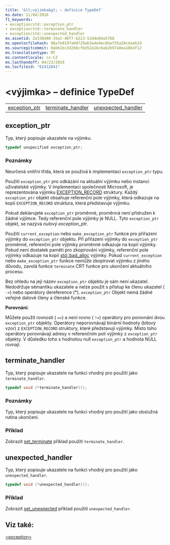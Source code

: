 ```yaml
---
title: '&lt;výjimka&gt; – definice TypeDef'
ms.date: 11/04/2016
f1_keywords:
- exception/std::exception_ptr
- exception/std::terminate_handler
- exception/std::unexpected_handler
ms.assetid: 2a338480-35e2-46f7-b223-52d4e84a5768
ms.openlocfilehash: 98a7e8197a0d729ab3a4e9ec0daf55a28cdaeb2d
ms.sourcegitcommit: 0ab61bc3d2b6cfbd52a16c6ab2b97a8ea1864f12
ms.translationtype: MT
ms.contentlocale: cs-CZ
ms.lasthandoff: 04/23/2019
ms.locfileid: "62412641"
---
```

# <a name="ltexceptiongt-typedefs"></a>&lt;výjimka&gt; – definice TypeDef

||||
|-|-|-|
|[exception_ptr](#exception_ptr)|[terminate_handler](#terminate_handler)|[unexpected_handler](#unexpected_handler)|

## <a name="exception_ptr"></a>  exception_ptr

Typ, který popisuje ukazatele na výjimku.

```cpp
typedef unspecified exception_ptr;
```

### <a name="remarks"></a>Poznámky

Neurčená vnitřní třída, která se používá k implementaci `exception_ptr` typu.

Použití `exception_ptr` pro odkázání na aktuální výjimku nebo instanci uživatelské výjimky. V implementaci společnosti Microsoft, je reprezentována výjimku [EXCEPTION_RECORD](/windows/desktop/api/winnt/ns-winnt-_exception_record) struktury. Každý `exception_ptr` objekt obsahuje referenční pole výjimky, která odkazuje na kopii `EXCEPTION_RECORD` struktura, která představuje výjimku.

Pokud deklarujete `exception_ptr` proměnné, proměnná není přidružen k žádné výjimce. Tedy referenční pole výjimky je NULL. Tyto `exception_ptr` objekt, se nazývá *nulový exception_ptr*.

Použití `current_exception` nebo `make_exception_ptr` funkce pro přiřazení výjimky do `exception_ptr` objektu. Při přiřazení výjimky do `exception_ptr` proměnné, referenční pole výjimky proměnné odkazuje na kopii výjimky. Pokud není dostatek paměti pro zkopírování výjimky, referenční pole výjimky odkazuje na kopii [std::bad_alloc](../standard-library/bad-alloc-class.md) výjimky. Pokud `current_exception` nebo `make_exception_ptr` funkce nemůže zkopírovat výjimku z jiného důvodu, zavolá funkce `terminate` CRT funkce pro ukončení aktuálního procesu.

Bez ohledu na její název `exception_ptr` objektu je sám není ukazatel. Nedodržuje sémantiku ukazatele a nelze použít s přístup ke členu ukazatel ( `->`) nebo operátory dereference (*). `exception_ptr` Objekt nemá žádné veřejné datové členy a členské funkce.

**Porovnání:**

Můžete použít rovnosti ( `==`) a není rovno ( `!=`) operátory pro porovnání dvou `exception_ptr` objekty. Operátory neporovnávají binární hodnoty (bitový vzor) z `EXCEPTION_RECORD` struktury, které představují výjimky. Místo toho operátory porovnávají adresy v referenčním poli výjimky z `exception_ptr` objekty. V důsledku toho s hodnotou null `exception_ptr` a hodnota NULL rovnají.

## <a name="terminate_handler"></a>  terminate_handler

Typ, který popisuje ukazatele na funkci vhodný pro použití jako `terminate_handler`.

```cpp
typedef void (*terminate_handler)();
```

### <a name="remarks"></a>Poznámky

Typ, který popisuje ukazatele na funkci vhodný pro použití jako obslužná rutina ukončení.

### <a name="example"></a>Příklad

Zobrazit [set_terminate](../standard-library/exception-functions.md#set_terminate) příklad použití `terminate_handler`.

## <a name="unexpected_handler"></a>  unexpected_handler

Typ, který popisuje ukazatele na funkci vhodný pro použití jako `unexpected_handler`.

```cpp
typedef void (*unexpected_handler)();
```

### <a name="example"></a>Příklad

Zobrazit [set_unexpected](../standard-library/exception-functions.md#set_unexpected) příklad použití `unexpected_handler`.

## <a name="see-also"></a>Viz také:

[\<exception>](../standard-library/exception.md)<br/>
